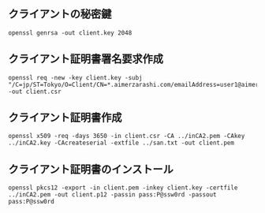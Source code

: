 ## クライアントの秘密鍵

```
openssl genrsa -out client.key 2048
```

## クライアント証明書署名要求作成

```
openssl req -new -key client.key -subj "/C=jp/ST=Tokyo/O=Client/CN=*.aimerzarashi.com/emailAddress=user1@aimerzarashi.com" -out client.csr
```

## クライアント証明書作成

```
openssl x509 -req -days 3650 -in client.csr -CA ../inCA2.pem -CAkey ../inCA2.key -CAcreateserial -extfile ../san.txt -out client.pem
```

## クライアント証明書のインストール

```
openssl pkcs12 -export -in client.pem -inkey client.key -certfile ../inCA2.pem -out client.p12 -passin pass:P@ssw0rd -passout pass:P@ssw0rd
```
